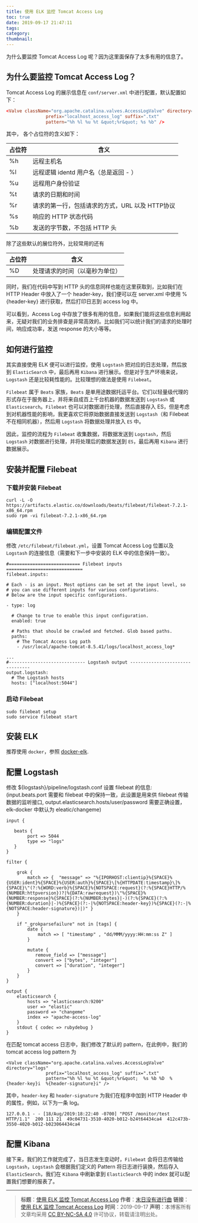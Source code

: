 ```yaml
---
title: 使用 ELK 监控 Tomcat Access Log
toc: true
date: 2019-09-17 21:47:11
tags:
category:
thumbnail:
---
```


为什么要监控 Tomcat Access Log 呢？因为这里面保存了太多有用的信息了。
<!--more-->

## 为什么要监控 Tomcat Access Log？

Tomcat Access Log 的展示信息在 `conf/server.xml` 中进行配置，默认配置如下：

```conf server.xml
<Valve className="org.apache.catalina.valves.AccessLogValve" directory="logs"
               prefix="localhost_access_log" suffix=".txt"
               pattern="%h %l %u %t &quot;%r&quot; %s %b" />
```
其中， 各个占位符的含义如下：

|占位符	|	含义|
|	---	|	---	|
|	%h	|远程主机名|
|	%l	|远程逻辑 identd 用户名（总是返回 - ）|
|	%u	|远程用户身份验证|
|	%t	|请求的日期和时间|
|	%r	|请求的第一行，包括请求的方式，URL 以及 HTTP协议|
|	%s	|响应的 HTTP 状态代码|
|	%b	|发送的字节数，不包括 HTTP 头|

除了这些默认的展位符外，比较常用的还有 

|占位符	|	含义|
|	---	|	---	|
|	%D	|处理请求的时间（以毫秒为单位）|

同时，我们在代码中写到 HTTP 头的信息同样也能在这里获取到，比如我们在 HTTP Header 中放入了一个 header-key，我们便可以在 server.xml 中使用 %{header-key} 进行获取，然后打印日志到 access log 中。

可以看到，Access Log 中存放了很多有用的信息，如果我们能将这些信息利用起来，无疑对我们的业务排查是非常高效的。比如我们可以统计我们的请求的处理时间，响应成功率，发送 response 的大小等等。

## 如何进行监控
其实直接使用 ELK 便可以进行监控，使用 `Logstash` 把对应的日志处理，然后放到 `ElasticSearch` 中，最后再用 `Kibana` 进行展示。但是对于生产环境来说， `Logstash` 还是比较耗性能的。比较理想的做法是使用 `Filebeat`。

`Filebeat` 属于 `Beats` 家族，`Beats` 是单用途数据托运平台。它们以轻量级代理的形式存在于服务器上，并将来自成百上千台机器的数据发送到 `Logstash` 或 `Elasticsearch`。`Filebeat` 也可以对数据进行处理，然后直接存入 ES，但是考虑到对机器性能的影响，我更喜欢它将原始数据直接发送到 `Logstash`（和 Filebeat 不在相同机器），然后用 `Logstash` 将数据处理并放入 `ES` 中。

因此，监控的流程为 `Filebeat` 收集数据，将数据发送到 `Logstash`，然后 `Logstash` 对数据进行处理，并将处理后的数据发送到 `ES`，最后再用 `Kibana` 进行数据展示。

## 安装并配置 Filebeat
### 下载并安装 Filebeat

```shell script
curl -L -O https://artifacts.elastic.co/downloads/beats/filebeat/filebeat-7.2.1-x86_64.rpm
sudo rpm -vi filebeat-7.2.1-x86_64.rpm
```

### 编辑配置文件

修改 `/etc/filebeat/filebeat.yml`，设置 Tomcat Access Log 位置以及 `Logstash` 的连接信息（需要和下一步中安装的 ELK 中的信息保持一致）。

```smartyconfig
#=========================== Filebeat inputs =============================
filebeat.inputs:
 
# Each - is an input. Most options can be set at the input level, so
# you can use different inputs for various configurations.
# Below are the input specific configurations.
 
- type: log
 
  # Change to true to enable this input configuration.
  enabled: true
 
  # Paths that should be crawled and fetched. Glob based paths.
  paths:
    # The Tomcat Access Log path
    - /usr/local/apache-tomcat-8.5.41/logs/localhost_access_log*
 
...
#----------------------------- Logstash output --------------------------------
output.logstash:
  # The Logstash hosts
  hosts: ["localhost:5044"]
```

### 启动 Filebeat

```shell script
sudo filebeat setup
sudo service filebeat start
```

## 安装 ELK

推荐使用 `docker`，参照 [docker-elk](https://github.com/deviantony/docker-elk).

## 配置 Logstash
修改 ${logstash}/pipeline/logstash.conf 设置 filebeat 的信息: (input.beats.port 需要和 filebeat 中的保持一致，此设置是用来供 filebeat 传输数据的监听接口, output.elasticsearch.hosts/user/password 需要正确设置，elk-docker 中默认为 eleatic/changeme)

```smartyconfig
input {
 
   beats {
        port => 5044
        type => "logs"
   }
}
 
filter {
 
    grok {
        match => {  "message" => "%{IPORHOST:clientip}%{SPACE}%{USER:ident}%{SPACE}%{USER:auth}%{SPACE}\[%{HTTPDATE:timestamp}\]%{SPACE}\"(?:%{WORD:verb}%{SPACE}%{NOTSPACE:request}(?:%{SPACE}HTTP/%{NUMBER:httpversion})?|%{DATA:rawrequest})\"%{SPACE}%{NUMBER:response}%{SPACE}(?:%{NUMBER:bytes}|-)(?:%{SPACE}(?:%{NUMBER:duration}|-)%{SPACE}(?:-|%{NOTSPACE:header-key})%{SPACE}(?:-|%{NOTSPACE:header-signature})|)" }
    }
 
    if "_grokparsefailure" not in [tags] {
        date {
            match => [ "timestamp" , "dd/MMM/yyyy:HH:mm:ss Z" ]
        }
 
        mutate {
           remove_field => ["message"]
           convert => ["bytes", "integer"]
           convert => ["duration", "integer"]
        }
    }
}
 
output {
    elasticsearch {
        hosts => "elasticsearch:9200"
        user => "elastic"
        password => "changeme"
        index => "apache-access-log"
    }
    stdout { codec => rubydebug }
}
```

在匹配 tomcat access 日志中，我们修改了默认的 pattern，在此例中，我们的 tomcat  access log pattern 为

```smartyconfig
<Valve className="org.apache.catalina.valves.AccessLogValve" directory="logs"               
               prefix="localhost_access_log" suffix=".txt"
               pattern="%h %l %u %t &quot;%r&quot;  %s %b %D  %{header-key}i  %{header-signature}i" />
```

其中，`header-key` 和 `header-signature` 为我们在程序中加到 HTTP Header 中的属性，例如，以下为一条 log。

```smartyconfig
127.0.0.1 - - [18/Aug/2019:18:22:40 -0700] "POST /monitor/test HTTP/1.1"  200 111 21  49c04731-3510-4020-b012-b24t64434ca4  412c473b-3550-4020-b012-b023064434ca4
```

## 配置 Kibana
接下来，我们的工作就完成了，当日志发生变动时，`Filebeat` 会将日志传输给 `Logstash`，`Logstash` 会根据我们定义的 Pattern 将日志进行装换，然后存入 `ElasticSearch`，我们在 `Kibana` 中刷新拿到 `ElasticSearch` 中的 index 就可以配置我们想要的报表了。


---
> **标题**：[使用 ELK 监控 Tomcat Access Log](https://dengkaiting.com/2019/09/17/使用-ELK-监控-Tomcat-Access-Log/)
> **作者**：[末日没有进行曲](https://dengkaiting.com/)
> **链接**：[使用 ELK 监控 Tomcat Access Log](https://dengkaiting.com/)
> **时间**：2019-09-17
> **声明**：本博客所有文章均采用 [CC BY-NC-SA 4.0](https://creativecommons.org/licenses/by-nc-sa/4.0/deed.zh) 许可协议，转载请注明出处。